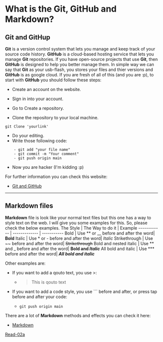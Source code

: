 # What is the Git, GitHub and Markdown?

## Git and GitHup

**Git** is a version control system that lets you manage and keep track of your source code history. **GitHub** is a cloud-based hosting service that lets you manage **Git** repositories. If you have open-source projects that use **Git**, then **GitHub** is designed to help you better manage them.
In simple way we can say that **Git** as your usb-flash, you stores your files and thier versions and **GitHub** is as google cloud.
If you are fresh of all of this (and you are :p), to start with **GitHub** you should follow these steps:
* Create an account on the website.
- Sign in into your account.
+ Go to Create a repository.
- Clone the repository to your local machine. 
``` 
git Clone 'yourlink' 
``` 
* Do your editing.
* Write those following code:
``` 
    - git add "your file name"
    - git commit -m "Your comment"
    - git push origin main
``` 
* Now you are hacker (I'm kidding :p)

For further information you can check this website:
- [Git and GitHub](https://pages.github.com/)


***

## Markdown files

**Markdown** file is look like your normal text files but this one has  a way to style text on the web. I will give you some examples for this. So, please check the below examples.
The Style | The Way to do it | Example
------------ | ------------- | -----------
Bold | Use ** or __ before and after the word| **Bold** 
Italic | Use * or - before and after the word| *Italic*
Strikethrough | Use ~~ before and after the word| ~~Strikethrough~~
Bold and nested italic | Use ** and _ before and after the word| **Bold and _Italic_**
All bold and italic | Use ***  before and after the word| ***All bold and italic***


Other examples are:
- If you want to add a qouto text, you use >:
    - > This is qouto text
- If you want to add a code style, you use ``` before and after, or press tap before and after your code:
    -   ``` 
        git push origin main 
        ```


There are a lot of **Markdown** methods and effects you can check it here:
* [Markdown](https://docs.github.com/en/github/writing-on-github/basic-writing-and-formatting-syntax#using-emoji)

[Read-02a](./Read-02a)






   
 